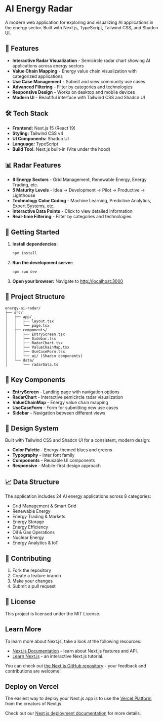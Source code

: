 # AI Energy Radar

A modern web application for exploring and visualizing AI applications in the energy sector. Built with Next.js, TypeScript, Tailwind CSS, and Shadcn UI.

## 🚀 Features

- **Interactive Radar Visualization** - Semicircle radar chart showing AI applications across energy sectors
- **Value Chain Mapping** - Energy value chain visualization with categorized applications
- **Use Case Management** - Submit and view community use cases
- **Advanced Filtering** - Filter by categories and technologies
- **Responsive Design** - Works on desktop and mobile devices
- **Modern UI** - Beautiful interface with Tailwind CSS and Shadcn UI

## 🛠️ Tech Stack

- **Frontend:** Next.js 15 (React 19)
- **Styling:** Tailwind CSS v4
- **UI Components:** Shadcn UI
- **Language:** TypeScript
- **Build Tool:** Next.js built-in (Vite under the hood)

## 📊 Radar Features

- **8 Energy Sectors** - Grid Management, Renewable Energy, Energy Trading, etc.
- **5 Maturity Levels** - Idea → Development → Pilot → Productive → Lighthouse
- **Technology Color Coding** - Machine Learning, Predictive Analytics, Expert Systems, etc.
- **Interactive Data Points** - Click to view detailed information
- **Real-time Filtering** - Filter by categories and technologies

## 🚀 Getting Started

1. **Install dependencies:**
   ```bash
   npm install
   ```

2. **Run the development server:**
   ```bash
   npm run dev
   ```

3. **Open your browser:**
   Navigate to [http://localhost:3000](http://localhost:3000)

## 📁 Project Structure

```
energy-ai-radar/
├── src/
│   ├── app/
│   │   ├── layout.tsx
│   │   └── page.tsx
│   ├── components/
│   │   ├── EntryScreen.tsx
│   │   ├── Sidebar.tsx
│   │   ├── RadarChart.tsx
│   │   ├── ValueChainMap.tsx
│   │   ├── UseCaseForm.tsx
│   │   └── ui/ (Shadcn components)
│   └── data/
│       └── radarData.ts
```

## 🎯 Key Components

- **EntryScreen** - Landing page with navigation options
- **RadarChart** - Interactive semicircle radar visualization
- **ValueChainMap** - Energy value chain mapping
- **UseCaseForm** - Form for submitting new use cases
- **Sidebar** - Navigation between different views

## 🎨 Design System

Built with Tailwind CSS and Shadcn UI for a consistent, modern design:
- **Color Palette** - Energy-themed blues and greens
- **Typography** - Inter font family
- **Components** - Reusable UI components
- **Responsive** - Mobile-first design approach

## 📈 Data Structure

The application includes 24 AI energy applications across 8 categories:
- Grid Management & Smart Grid
- Renewable Energy
- Energy Trading & Markets
- Energy Storage
- Energy Efficiency
- Oil & Gas Operations
- Nuclear Energy
- Energy Analytics & IoT

## 🤝 Contributing

1. Fork the repository
2. Create a feature branch
3. Make your changes
4. Submit a pull request

## 📄 License

This project is licensed under the MIT License.

## Learn More

To learn more about Next.js, take a look at the following resources:

- [Next.js Documentation](https://nextjs.org/docs) - learn about Next.js features and API.
- [Learn Next.js](https://nextjs.org/learn) - an interactive Next.js tutorial.

You can check out [the Next.js GitHub repository](https://github.com/vercel/next.js) - your feedback and contributions are welcome!

## Deploy on Vercel

The easiest way to deploy your Next.js app is to use the [Vercel Platform](https://vercel.com/new?utm_medium=default-template&filter=next.js&utm_source=create-next-app&utm_campaign=create-next-app-readme) from the creators of Next.js.

Check out our [Next.js deployment documentation](https://nextjs.org/docs/app/building-your-application/deploying) for more details.
